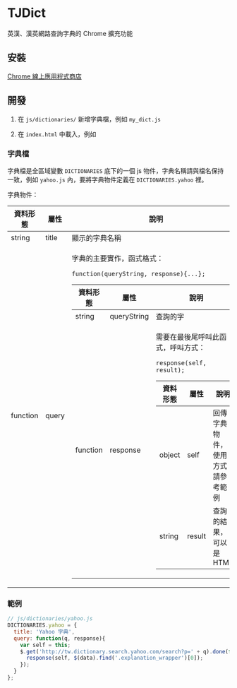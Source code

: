 # TJDict

英漢、漢英網路查詢字典的 Chrome 擴充功能

## 安裝

[Chrome 線上應用程式商店](https://chrome.google.com/webstore/detail/tjdict/caafmojgjlbflohillejdmnghkpcjjpp)

## 開發

1. 在 `js/dictionaries/` 新增字典檔，例如 `my_dict.js`
2. 在 `index.html` 中載入，例如

    <!-- dictionaries -->
    <script src="/js/dictionaries/yahoo.js"></script>
    <script src="/js/dictionaries/nciku.js"></script>
    <script src="/js/dictionaries/jukuu.js"></script>
    <script src="/js/dictionaries/my_dict.js"></script>

### 字典檔

字典檔是全區域變數 `DICTIONARIES` 底下的一個 js 物件，字典名稱請與檔名保持一致，例如 `yahoo.js` 內，要將字典物件定義在 `DICTIONARIES.yahoo` 裡。

字典物件：

<table>
  <thead><tr><th>資料形態</th><th>屬性</th><th>說明</th></tr></thead>
  <tbody>
    <tr><td>string</td><td>title</td><td>顯示的字典名稱</td></tr>
    <tr>
      <td>function</td>
      <td>query</td>
      <td>
        <p>字典的主要實作，函式格式：</p>
        <p><code>function(queryString, response){...};</code></p>
        <table>
          <thead><tr><th>資料形態</th><th>屬性</th><th>說明</th></tr></thead>
          <tbody>
            <tr><td>string</td><td>queryString</td><td>查詢的字</td></tr>
            <tr>
              <td>function</td>
              <td>response</td>
              <td>
                <p>需要在最後尾呼叫此函式，呼叫方式：</p> 
                <p><code>response(self, result);</code></p>
                <table>
                  <thead><tr><th>資料形態</th><th>屬性</th><th>說明</th></tr></thead>
                  <tbody>
                    <tr><td>object</td><td>self</td><td>回傳字典物件，使用方式請參考範例</td></tr>
                    <tr><td>string</td><td>result</td><td>查詢的結果，可以是 HTML</td></tr>
                  </tbody>
                </table>
              </td>
            </tr>
          </tbody>
        </table>
      </td>
    </tr>
  </tbody>
</table>

### 範例

```js
// js/dictionaries/yahoo.js
DICTIONARIES.yahoo = {
  title: 'Yahoo 字典',
  query: function(q, response){
    var self = this;
    $.get('http://tw.dictionary.search.yahoo.com/search?p=' + q).done(function(data){
      response(self, $(data).find('.explanation_wrapper')[0]);
    });
  }
};
```